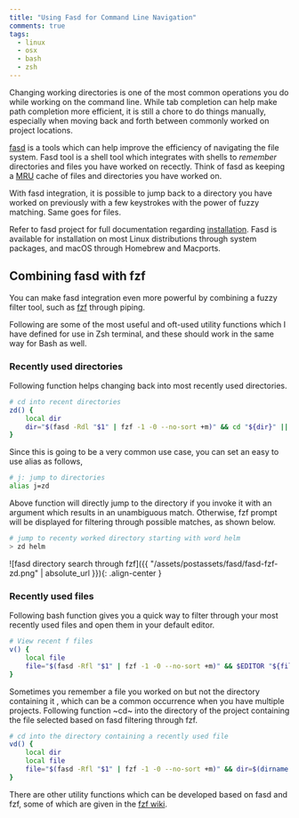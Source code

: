 ```yaml
---
title: "Using Fasd for Command Line Navigation"
comments: true
tags:
  - linux
  - osx
  - bash
  - zsh
---
```


Changing working directories is one of the most common operations you do while
working on the command line. While tab completion can help make path completion
more efficient, it is still a chore to do things manually, especially when
moving back and forth between commonly worked on project locations.

[fasd](https://github.com/clvv/fasd) is a tools which can help improve the
efficiency of navigating the file system. Fasd tool is a shell tool which
integrates with shells to _remember_ directories and files you have worked on
recectly. Think of fasd as keeping a
[MRU](https://en.wikipedia.org/wiki/Cache_replacement_policies#Most_Recently_Used_(MRU))
cache of files and directories you have worked on.

With fasd integration, it is possible to jump back to a directory you have
worked on previously with a few keystrokes with the power of fuzzy matching.
Same goes for files.

Refer to fasd project for full documentation regarding
[installation](https://github.com/clvv/fasd#install). Fasd is available for
installation on most Linux distributions through system packages, and macOS
through Homebrew and Macports.

## Combining fasd with fzf

You can make fasd integration even more powerful by combining a fuzzy filter
tool, such as [fzf](https://github.com/junegunn/fzf) through piping. 

Following are some of the most useful and oft-used utility functions which I
have defined for use in Zsh terminal, and these should work in the same way for
Bash as well. 

### Recently used directories

Following function helps changing back into most recently used directories.

```sh
# cd into recent directories
zd() {
    local dir
    dir="$(fasd -Rdl "$1" | fzf -1 -0 --no-sort +m)" && cd "${dir}" || return 1
}
```

Since this is going to be a very common use case, you can set an easy to use
alias as follows,

```sh
# j: jump to directories
alias j=zd
```

Above function will directly jump to the directory if you invoke it with an
argument which results in an unambiguous match. Otherwise, fzf prompt will be
displayed for filtering through possible matches, as shown below.

```sh
# jump to recenty worked directory starting with word helm
> zd helm
```

![fasd directory search through fzf]({{ "/assets/postassets/fasd/fasd-fzf-zd.png" | absolute_url }}){: .align-center }

### Recently used files

Following bash function gives you a quick way to filter through your most
recently used files and open them in your default editor.

```sh
# View recent f files
v() {
    local file
    file="$(fasd -Rfl "$1" | fzf -1 -0 --no-sort +m)" && $EDITOR "${file}" || return 1
}
```

Sometimes you remember a file you worked on but not the directory containing it
, which can be a common occurrence when you have multiple projects. Following
function ~cd~ into the directory of the project containing the file selected
based on fasd filtering through fzf.

```sh
# cd into the directory containing a recently used file
vd() {
    local dir
    local file
    file="$(fasd -Rfl "$1" | fzf -1 -0 --no-sort +m)" && dir=$(dirname "$file") && cd "$dir"
}

```

There are other utility functions which can be developed based on fasd and fzf,
some of which are given in the [fzf wiki](https://github.com/junegunn/fzf/wiki/examples).
